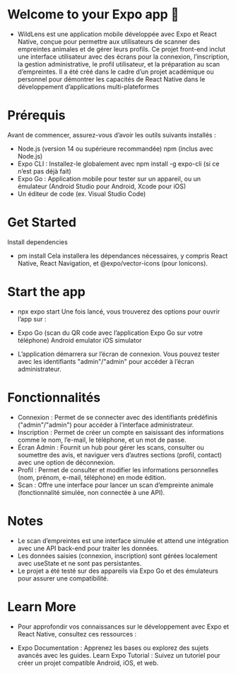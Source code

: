 # Welcome to your Expo app 👋
* WildLens est une application mobile développée avec Expo et React Native, conçue pour permettre aux utilisateurs de scanner des empreintes animales et de gérer leurs profils. Ce projet front-end inclut une interface utilisateur avec des écrans pour la connexion, l’inscription, la gestion administrative, le profil utilisateur, et la préparation au scan d’empreintes. Il a été créé dans le cadre d’un projet académique ou personnel pour démontrer les capacités de React Native dans le développement d’applications multi-plateformes




# Prérequis
Avant de commencer, assurez-vous d’avoir les outils suivants installés :

* Node.js (version 14 ou supérieure recommandée)
npm (inclus avec Node.js)
* Expo CLI : Installez-le globalement avec npm install -g expo-cli (si ce n’est pas déjà fait)
* Expo Go : Application mobile pour tester sur un appareil, ou un émulateur (Android Studio pour Android, Xcode pour iOS)
* Un éditeur de code (ex. Visual Studio Code)

# Get Started

Install dependencies

* pm install
Cela installera les dépendances nécessaires, y compris React Native, React Navigation, et @expo/vector-icons (pour Ionicons).


# Start the app

* npx expo start
Une fois lancé, vous trouverez des options pour ouvrir l’app sur :

* Expo Go (scan du QR code avec l’application Expo Go sur votre téléphone)
Android emulator
iOS simulator
* L’application démarrera sur l’écran de connexion. Vous pouvez tester avec les identifiants "admin"/"admin" pour accéder à l’écran administrateur.

# Fonctionnalités
 * Connexion : Permet de se connecter avec des identifiants prédéfinis ("admin"/"admin") pour accéder à l’interface administrateur.
 * Inscription : Permet de créer un compte en saisissant des informations comme le nom, l’e-mail, le téléphone, et un mot de passe.
* Écran Admin : Fournit un hub pour gérer les scans, consulter ou soumettre des avis, et naviguer vers d’autres sections (profil, contact) avec une option de déconnexion.
 * Profil : Permet de consulter et modifier les informations personnelles (nom, prénom, e-mail, téléphone) en mode édition.
* Scan : Offre une interface pour lancer un scan d’empreinte animale (fonctionnalité simulée, non connectée à une API).



# Notes
* Le scan d’empreintes est une interface simulée et attend une intégration avec une API back-end pour traiter les données.
* Les données saisies (connexion, inscription) sont gérées localement avec useState et ne sont pas persistantes.
* Le projet a été testé sur des appareils via Expo Go et des émulateurs pour assurer une compatibilité.


# Learn More
* Pour approfondir vos connaissances sur le développement avec Expo et React Native, consultez ces ressources :

* Expo Documentation : Apprenez les bases ou explorez des sujets avancés avec les guides.
Learn Expo Tutorial : Suivez un tutoriel pour créer un projet compatible Android, iOS, et web.
